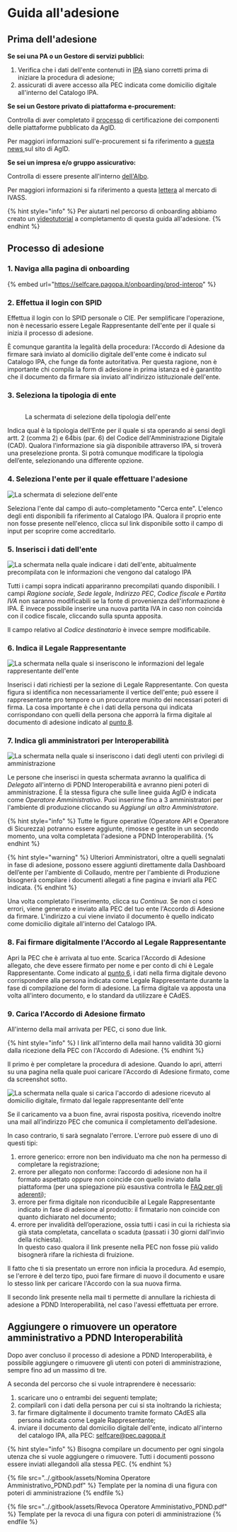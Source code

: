 # Guida all'adesione

## Prima dell'adesione

**Se sei una PA o un Gestore di servizi pubblici:**

1. Verifica che i dati dell'ente contenuti in [IPA](https://www.indicepa.gov.it/ipa-portale/consultazione/indirizzo-sede/ricerca-ente) siano corretti prima di iniziare la procedura di adesione;
2. assicurati di avere accesso alla PEC indicata come domicilio digitale all'interno del Catalogo IPA.

**Se sei un Gestore privato di piattaforma e-procurement:**

Controlla di aver completato il [processo](https://www.agid.gov.it/it/piattaforme/procurement/certificazione-componenti-piattaforme) di certificazione dei componenti delle piattaforme pubblicato da AgID.

Per maggiori informazioni sull'e-procurement si fa riferimento a [questa news ](https://www.agid.gov.it/it/agenzia/stampa-e-comunicazione/notizie/2023/09/25/procurement-pubblicato-schema-operativo-supporto-del-processo-certificazione)sul sito di AgID.

**Se sei un impresa e/o gruppo assicurativo:**

Controlla di essere presente all'interno [dell'Albo](https://infostat-ivass.bancaditalia.it/RIGAInquiry-public/ng/#/home).&#x20;

Per maggiori informazioni si fa riferimento a questa [lettera](https://www.ivass.it/normativa/nazionale/secondaria-ivass/lettere/2023/lm-22-11/index.html?dotcache=refresh) al mercato di IVASS.

{% hint style="info" %}
Per aiutarti nel percorso di onboarding abbiamo creato un [videotutorial](https://www.youtube.com/watch?v=mLCAnUTL3QE) a completamento di questa guida all'adesione.
{% endhint %}

## Processo di adesione

### 1. Naviga alla pagina di onboarding

{% embed url="https://selfcare.pagopa.it/onboarding/prod-interop" %}

### 2. Effettua il login con SPID

Effettua il login con lo SPID personale o CIE. Per semplificare l'operazione, non è necessario essere Legale Rappresentante dell'ente per il quale si inizia il processo di adesione.&#x20;

È comunque garantita la legalità della procedura: l'Accordo di Adesione da firmare sarà inviato al domicilio digitale dell'ente come è indicato sul Catalogo IPA, che funge da fonte autoritativa. Per questa ragione, non è importante chi compila la form di adesione in prima istanza ed è garantito che il documento da firmare sia inviato all'indirizzo istituzionale dell'ente.

### 3. Seleziona la tipologia di ente

<figure><img src="../.gitbook/assets/screen enti onboarding" alt=""><figcaption><p>La schermata di selezione della tipologia dell'ente</p></figcaption></figure>

Indica qual è la tipologia dell’Ente per il quale si sta operando ai sensi degli artt. 2 (comma 2) e 64bis (par. 6) del Codice dell'Amministrazione Digitale (CAD). Qualora l’informazione sia già disponibile attraverso IPA, si troverà una preselezione pronta. Si potrà comunque modificare la tipologia dell’ente, selezionando una differente opzione.

### 4. Seleziona l'ente per il quale effettuare l'adesione

![La schermata di selezione dell'ente](<../.gitbook/assets/selfcare.pagopa.it\_onboarding\_prod-interop(Macbook Pro – Screenshot).png>)

Seleziona l'ente dal campo di auto-completamento "Cerca ente". L'elenco degli enti disponibili fa riferimento al Catalogo IPA. Qualora il proprio ente non fosse presente nell'elenco, clicca sul link disponibile sotto il campo di input per scoprire come accreditarlo.

### 5. Inserisci i dati dell'ente

![La schermata nella quale indicare i dati dell'ente, abitualmente precompilata con le informazioni che vengono dal catalogo IPA](<../.gitbook/assets/uat.selfcare.pagopa.it\_onboarding\_prod-interop(Macbook Pro – Screenshot) (2).png>)

Tutti i campi sopra indicati appariranno precompilati quando disponibili. I campi _Ragione sociale_, _Sede legale_, _Indirizzo PEC_, _Codice fiscale_ e _Partita IVA_ non saranno modificabili se la fonte di provenienza dell'informazione è IPA. È invece possibile inserire una nuova partita IVA in caso non coincida con il codice fiscale, cliccando sulla spunta apposita.

Il campo relativo al _Codice destinatario_ è invece sempre modificabile.

### 6. Indica il Legale Rappresentante

![La schermata nella quale si inseriscono le informazioni del legale rappresentante dell'ente](<../.gitbook/assets/uat.selfcare.pagopa.it\_onboarding\_prod-interop(Macbook Pro – Screenshot) (3).png>)

Inserisci i dati richiesti per la sezione di Legale Rappresentante. Con questa figura si identifica non necessariamente il vertice dell'ente; può essere il rappresentante pro tempore o un procuratore munito dei necessari poteri di firma. La cosa importante è che i dati della persona qui indicata corrispondano con quelli della persona che apporrà la firma digitale al documento di adesione indicato al [punto 8](guida-alladesione.md#8.-fai-firmare-digitalmente-laccordo-al-legale-rappresentante).

### 7. Indica gli amministratori per Interoperabilità

![La schermata nella quale si inseriscono i dati degli utenti con privilegi di amministrazione](<../.gitbook/assets/uat.selfcare.pagopa.it\_onboarding\_prod-interop(Macbook Pro – Screenshot) (4).png>)

Le persone che inserisci in questa schermata avranno la qualifica di _Delegato_ all'interno di PDND Interoperabilità e avranno pieni poteri di amministrazione. È la stessa figura che sulle linee guida AgID è indicata come _Operatore Amministrativo_. Puoi inserirne fino a 3 amministratori per l'ambiente di produzione cliccando su _Aggiungi un altro Amministratore_.

{% hint style="info" %}
Tutte le figure operative (Operatore API e Operatore di Sicurezza) potranno essere aggiunte, rimosse e gestite in un secondo momento, una volta completata l'adesione a PDND Interoperabilità.
{% endhint %}

{% hint style="warning" %}
Ulteriori Amministratori, oltre a quelli segnalati in fase di adesione, possono essere aggiunti direttamente dalla Dashboard dell’ente per l'ambiente di Collaudo, mentre per l'ambiente di Produzione bisognerà compilare i documenti allegati a fine pagina e inviarli alla PEC indicata.
{% endhint %}

Una volta completato l'inserimento, clicca su _Continua._ Se non ci sono errori, viene generato e inviato alla PEC del tuo ente l'Accordo di Adesione da firmare. L'indirizzo a cui viene inviato il documento è quello indicato come domicilio digitale all'interno del Catalogo IPA.

### 8. Fai firmare digitalmente l'Accordo al Legale Rappresentante

Apri la PEC che è arrivata al tuo ente. Scarica l'Accordo di Adesione allegato, che deve essere firmato per nome e per conto di chi è Legale Rappresentante. Come indicato al [punto 6](guida-alladesione.md#6.-indica-il-legale-rappresentante), i dati nella firma digitale devono corrispondere alla persona indicata come Legale Rappresentante durante la fase di compilazione del form di adesione. La firma digitale va apposta una volta all'intero documento, e lo standard da utilizzare è CAdES.

### 9. Carica l'Accordo di Adesione firmato

All'interno della mail arrivata per PEC, ci sono due link.&#x20;

{% hint style="info" %}
I link all'interno della mail hanno validità 30 giorni dalla ricezione della PEC con l'Accordo di Adesione.
{% endhint %}

Il primo è per completare la procedura di adesione. Quando lo apri, atterri su una pagina nella quale puoi caricare l'Accordo di Adesione firmato, come da screenshot sotto.&#x20;

![La schermata nella quale si carica l'accordo di adesione ricevuto al domicilio digitale, firmato dal legale rappresentante dell'ente](<../.gitbook/assets/Screenshot 2022-07-28 at 17.15.59.png>)

Se il caricamento va a buon fine, avrai risposta positiva, ricevendo inoltre una mail all’indirizzo PEC che comunica il completamento dell’adesione.

In caso contrario, ti sarà segnalato l'errore. L'errore può essere di uno di questi  tipi:

1. errore generico: errore non ben individuato ma che non ha permesso di completare la registrazione;
2. errore per allegato non conforme: l’accordo di adesione non ha il formato aspettato oppure non coincide con quello inviato dalla piattaforma (per una spiegazione più esaustiva controlla le [FAQ per gli aderenti](../faq/per-gli-aderenti.md#quando-carico-laccordo-di-adesione-ricevo-come-errore-allegato-non-conforme-.-cosa-vuol-dire));
3. errore per firma digitale non riconducibile al Legale Rappresentante indicato in fase di adesione al prodotto: il firmatario non coincide con quanto dichiarato nel documento;
4. errore per invalidità dell’operazione, ossia tutti i casi in cui la richiesta sia già stata completata, cancellata o scaduta (passati i 30 giorni dall’invio della richiesta). \
   In questo caso qualora il link presente nella PEC non fosse più valido bisognerà rifare la richiesta di fruizione.

Il fatto che ti sia presentato un errore non inficia la procedura. Ad esempio, se l'errore è del terzo tipo, puoi fare firmare di nuovo il documento e usare lo stesso link per caricare l'Accordo con la sua nuova firma.

Il secondo link presente nella mail ti permette di annullare la richiesta di adesione a PDND Interoperabilità, nel caso l'avessi effettuata per errore.



## Aggiungere o rimuovere un operatore amministrativo a PDND Interoperabilità

Dopo aver concluso il processo di adesione a PDND Interoperabilità, è possibile aggiungere o rimuovere gli utenti con poteri di amministrazione, sempre fino ad un massimo di tre.

A seconda del percorso che si vuole intraprendere è necessario:

1. scaricare uno o entrambi dei seguenti template;
2. compilarli con i dati della persona per cui si sta inoltrando la richiesta;
3. far firmare digitalmente il documento tramite formato CAdES alla persona indicata come Legale Rappresentante;
4. inviare il documento dal domicilio digitale dell'ente, indicato all'interno del catalogo IPA, alla PEC: selfcare@pec.pagopa.it

{% hint style="info" %}
Bisogna compilare un documento per ogni singola utenza che si vuole aggiungere o rimuovere. Tutti i documenti possono essere inviati allegandoli alla stessa PEC.
{% endhint %}

{% file src="../.gitbook/assets/Nomina Operatore Amministrativo_PDND.pdf" %}
Template per la nomina di una figura con poteri di amministrazione
{% endfile %}

{% file src="../.gitbook/assets/Revoca Operatore Amministativo_PDND.pdf" %}
Template per la revoca di una figura con poteri di amministrazione
{% endfile %}
